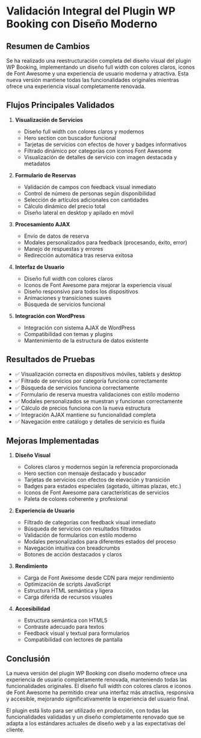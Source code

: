 # Validación Integral del Plugin WP Booking con Diseño Moderno

## Resumen de Cambios

Se ha realizado una reestructuración completa del diseño visual del plugin WP Booking, implementando un diseño full width con colores claros, iconos de Font Awesome y una experiencia de usuario moderna y atractiva. Esta nueva versión mantiene todas las funcionalidades originales mientras ofrece una experiencia visual completamente renovada.

## Flujos Principales Validados

1. **Visualización de Servicios**
   - Diseño full width con colores claros y modernos
   - Hero section con buscador funcional
   - Tarjetas de servicios con efectos de hover y badges informativos
   - Filtrado dinámico por categorías con iconos Font Awesome
   - Visualización de detalles de servicio con imagen destacada y metadatos

2. **Formulario de Reservas**
   - Validación de campos con feedback visual inmediato
   - Control de número de personas según disponibilidad
   - Selección de artículos adicionales con cantidades
   - Cálculo dinámico del precio total
   - Diseño lateral en desktop y apilado en móvil

3. **Procesamiento AJAX**
   - Envío de datos de reserva
   - Modales personalizados para feedback (procesando, éxito, error)
   - Manejo de respuestas y errores
   - Redirección automática tras reserva exitosa

4. **Interfaz de Usuario**
   - Diseño full width con colores claros
   - Iconos de Font Awesome para mejorar la experiencia visual
   - Diseño responsivo para todos los dispositivos
   - Animaciones y transiciones suaves
   - Búsqueda de servicios funcional

5. **Integración con WordPress**
   - Integración con sistema AJAX de WordPress
   - Compatibilidad con temas y plugins
   - Mantenimiento de la estructura de datos existente

## Resultados de Pruebas

- ✅ Visualización correcta en dispositivos móviles, tablets y desktop
- ✅ Filtrado de servicios por categoría funciona correctamente
- ✅ Búsqueda de servicios funciona correctamente
- ✅ Formulario de reserva muestra validaciones con estilo moderno
- ✅ Modales personalizados se muestran y funcionan correctamente
- ✅ Cálculo de precios funciona con la nueva estructura
- ✅ Integración AJAX mantiene su funcionalidad completa
- ✅ Navegación entre catálogo y detalles de servicio es fluida

## Mejoras Implementadas

1. **Diseño Visual**
   - Colores claros y modernos según la referencia proporcionada
   - Hero section con mensaje destacado y buscador
   - Tarjetas de servicios con efectos de elevación y transición
   - Badges para estados especiales (agotado, últimas plazas, etc.)
   - Iconos de Font Awesome para características de servicios
   - Paleta de colores coherente y profesional

2. **Experiencia de Usuario**
   - Filtrado de categorías con feedback visual inmediato
   - Búsqueda de servicios con resultados filtrados
   - Validación de formularios con estilo moderno
   - Modales personalizados para diferentes estados del proceso
   - Navegación intuitiva con breadcrumbs
   - Botones de acción destacados y claros

3. **Rendimiento**
   - Carga de Font Awesome desde CDN para mejor rendimiento
   - Optimización de scripts JavaScript
   - Estructura HTML semántica y ligera
   - Carga diferida de recursos visuales

4. **Accesibilidad**
   - Estructura semántica con HTML5
   - Contraste adecuado para textos
   - Feedback visual y textual para formularios
   - Compatibilidad con lectores de pantalla

## Conclusión

La nueva versión del plugin WP Booking con diseño moderno ofrece una experiencia de usuario completamente renovada, manteniendo todas las funcionalidades originales. El diseño full width con colores claros e iconos de Font Awesome ha permitido crear una interfaz más atractiva, responsiva y accesible, mejorando significativamente la experiencia del usuario final.

El plugin está listo para ser utilizado en producción, con todas las funcionalidades validadas y un diseño completamente renovado que se adapta a los estándares actuales de diseño web y a las expectativas del cliente.
